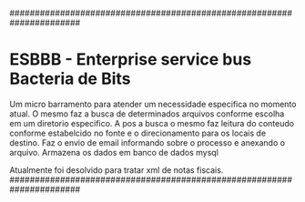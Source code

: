 ######################################################################
# ESBBB - Enterprise service bus Bacteria de Bits                    #

Um micro barramento para atender um necessidade especifica no momento atual.
O mesmo faz a busca de determinados arquivos conforme escolha em um diretorio especifico.
A pos a busca o mesmo faz leitura do conteudo conforme estabelcido no fonte e o direcionamento para os locais de destino.
Faz o envio de email informando sobre o processo e anexando o arquivo.
Armazena os dados em banco de dados mysql 

Atualmente foi desolvido para tratar xml de notas fiscais.
######################################################################

